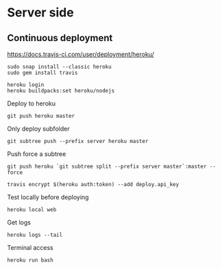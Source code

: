 # Server side

## Continuous deployment

https://docs.travis-ci.com/user/deployment/heroku/

```
sudo snap install --classic heroku
sudo gem install travis
```

```
heroku login
heroku buildpacks:set heroku/nodejs
```

Deploy to heroku
```
git push heroku master
```

Only deploy subfolder
```
git subtree push --prefix server heroku master
```

Push force a subtree
```
git push heroku `git subtree split --prefix server master`:master --force
```

```
travis encrypt $(heroku auth:token) --add deploy.api_key
```


Test locally before deploying
```
heroku local web
```

Get logs
```
heroku logs --tail
```

Terminal access
```
heroku run bash
```